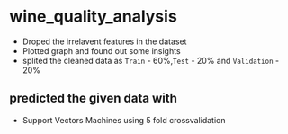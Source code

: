 # wine_quality_analysis
- Droped the irrelavent features in the dataset
- Plotted graph and found out some insights
- splited the cleaned data as `Train` - 60%,`Test` - 20% and `Validation` - 20%
## predicted the given data with
- Support Vectors Machines
using 5 fold crossvalidation
